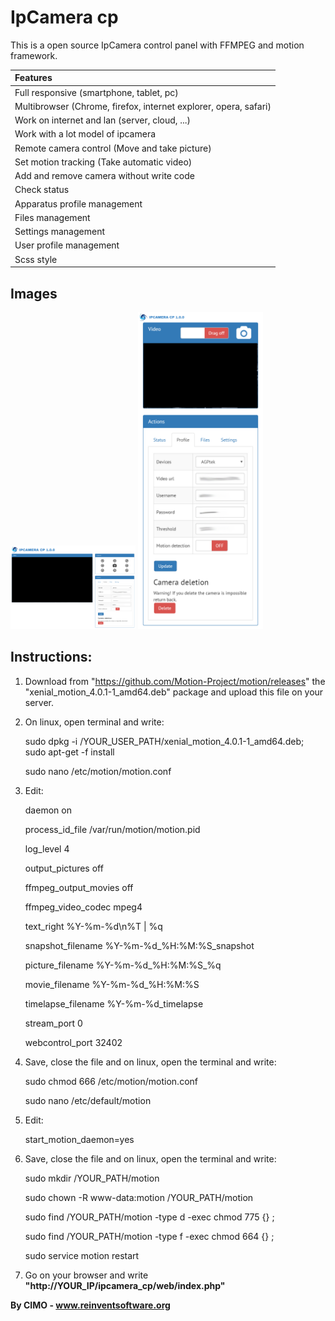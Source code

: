 IpCamera cp
==============

This is a open source IpCamera control panel with FFMPEG and motion framework.

| Features |
|:---|
| Full responsive (smartphone, tablet, pc) |
| Multibrowser (Chrome, firefox, internet explorer, opera, safari) |
| Work on internet and lan (server, cloud, ...) |
| Work with a lot model of ipcamera |
| Remote camera control (Move and take picture) |
| Set motion tracking (Take automatic video) |
| Add and remove camera without write code |
| Check status |
| Apparatus profile management |
| Files management |
| Settings management |
| User profile management |
| Scss style |

## Images
<img src="screenshots/1.png" width="200" alt="1"/>
<img src="screenshots/2.png" width="200" alt="2"/>

## Instructions:
1) Download from "https://github.com/Motion-Project/motion/releases" the "xenial_motion_4.0.1-1_amd64.deb" package and upload this file on your server.

2) On linux, open terminal and write:

	sudo dpkg -i /YOUR_USER_PATH/xenial_motion_4.0.1-1_amd64.deb; sudo apt-get -f install
	
	sudo nano /etc/motion/motion.conf

3) Edit:

	daemon on
	
	process_id_file /var/run/motion/motion.pid
	
	log_level 4
	
	output_pictures off
	
	ffmpeg_output_movies off
	
	ffmpeg_video_codec mpeg4
	
	text_right %Y-%m-%d\n%T | %q
	
	snapshot_filename %Y-%m-%d_%H:%M:%S_snapshot
	
	picture_filename %Y-%m-%d_%H:%M:%S_%q
	
	movie_filename %Y-%m-%d_%H:%M:%S
	
	timelapse_filename %Y-%m-%d_timelapse
	
	stream_port 0
	
	webcontrol_port 32402

4) Save, close the file and on linux, open the terminal and write:

	sudo chmod 666 /etc/motion/motion.conf
	
	sudo nano /etc/default/motion

5) Edit:

	start_motion_daemon=yes

6) Save, close the file and on linux, open the terminal and write:
	
	sudo mkdir /YOUR_PATH/motion
	
	sudo chown -R www-data:motion /YOUR_PATH/motion
	
	sudo find /YOUR_PATH/motion -type d -exec chmod 775 {} \;
	
	sudo find /YOUR_PATH/motion -type f -exec chmod 664 {} \;
	
	sudo service motion restart

7) Go on your browser and write <b>"http://YOUR_IP/ipcamera_cp/web/index.php"</b>

<b>By CIMO - www.reinventsoftware.org</b>